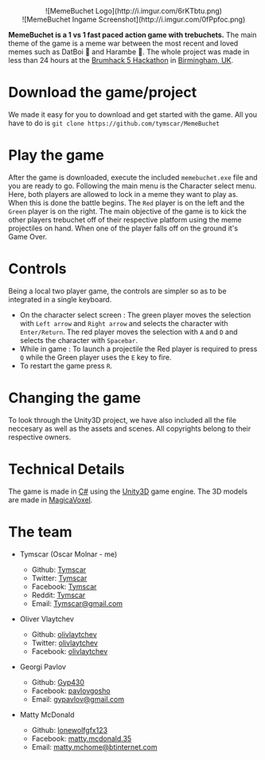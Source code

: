 <center>![MemeBuchet Logo](http://i.imgur.com/6rKTbtu.png)</center>
<center>![MemeBuchet Ingame Screenshot](http://i.imgur.com/0fPpfoc.png)</center>

**MemeBuchet is a 1 vs 1 fast paced action game with trebuchets.** The main theme of the game is a meme war between the most recent and loved memes such as DatBoi 🐸 and Harambe 🦍. The whole project was made in less than 24 hours at the [Brumhack 5 Hackathon](https://www.brumhack.co.uk/) in [Birmingham, UK](https://en.wikipedia.org/wiki/Birmingham).

# Download the game/project

We made it easy for you to download and get started with the game. All you have to do is `git clone https://github.com/tymscar/MemeBuchet`

# Play the game

After the game is downloaded, execute the included `memebuchet.exe` file and you are ready to go.
Following the main menu is the Character select menu. Here, both players are allowed to lock in a meme they want to play as.
When this is done the battle begins. The `Red` player is on the left and the `Green` player is on the right.
The main objective of the game is to kick the other players trebuchet off of their respective platform using the meme projectiles on hand. 
When one of the player falls off on the ground it's Game Over.

# Controls

Being a local two player game, the controls are simpler so as to be integrated in a single keyboard.
- On the character select screen : The green player moves the selection with `Left arrow` and `Right arrow` and selects the character with `Enter/Return`. The red player moves the selection with `A` and `D` and selects the character with `Spacebar`.
- While in game : To launch a projectile the Red player is required to press `Q` while the Green player uses the `E` key to fire.
- To restart the game press `R`.

# Changing the game

To look through the Unity3D project, we have also included all the file neccesary as well as the assets and scenes. All copyrights belong to their respective owners.

# Technical Details

The game is made in [C#](https://en.wikipedia.org/wiki/C_Sharp_(programming_language)) using the [Unity3D](https://unity3d.com/) game engine.
The 3D models are made in [MagicaVoxel](https://ephtracy.github.io/).

# The team

* Tymscar (Oscar Molnar - me)
  * Github: [Tymscar](https://www.github.com/tymscar)
  * Twitter: [Tymscar](https://www.twitter.com/tymscar)
  * Facebook: [Tymscar](https://www.facebook.com/tymscar)
  * Reddit: [Tymscar](https://www.reddit.com/u/tymscar)
  * Email: [Tymscar@gmail.com](mailto:tymscar@gmail.com)
  
* Oliver Vlaytchev
  * Github: [olivlaytchev](https://github.com/olivlaytchev)
  * Twitter: [olivlaytchev](https://twitter.com/olivlaytchev)
  * Facebook: [olivlaytchev](https://www.facebook.com/olivlaytchev)
  
* Georgi Pavlov
  * Github: [Gyp430](https://github.com/Gyp430)
  * Facebook: [pavlovgosho](https://www.facebook.com/pavlovgosho)
  * Email: [gypavlov@gmail.com](mailto:gypavlov@gmail.com)
  
* Matty McDonald
  * Github: [lonewolfgfx123](https://github.com/lonewolfgfx123)
  * Facebook: [matty.mcdonald.35](https://www.facebook.com/matty.mcdonald.35)
  * Email: [matty.mchome@btinternet.com](mailto:matty.mchome@btinternet.com)
